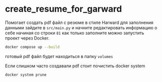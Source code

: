 # create_resume_for_garward
Помогает создать pdf файл с резюме в стиле Harward
для заполнения данными зайдите в `src/main.py` и начните редактировать информацию о себе начиная со строки `81`
как только заполните можно запустить проект через Docker.

```bash
docker compose up --build
```

готовый pdf файл будет находиться в папку `volumes`

Если слишком часто создавали pdf стоит почистить docker system

```bash
docker system prune
```